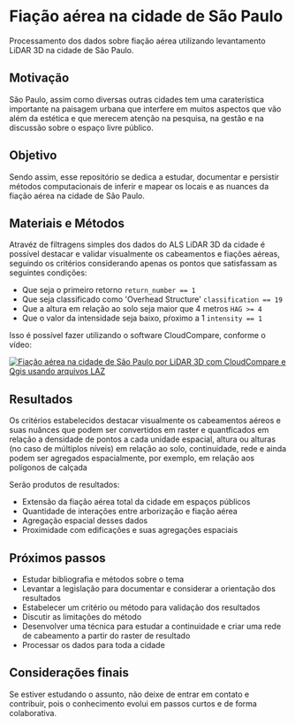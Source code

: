 # Fiação aérea na cidade de São Paulo

Processamento dos dados sobre fiação aérea utilizando levantamento LiDAR 3D na cidade de São Paulo.

## Motivação

São Paulo, assim como diversas outras cidades tem uma caraterística importante na paisagem urbana que interfere em muitos aspectos que vão além da estética e que merecem atenção na pesquisa, na gestão e na discussão sobre o espaço livre público. 

## Objetivo

Sendo assim, esse repositório se dedica a estudar, documentar e persistir métodos computacionais de inferir e mapear os locais e as nuances da fiação aérea na cidade de São Paulo.

## Materiais e Métodos

Atravéz de filtragens simples dos dados do ALS LiDAR 3D da cidade é possível destacar e validar visualmente os cabeamentos e fiações aéreas, seguindo os critérios considerando apenas os pontos que satisfassam as seguintes condições:
* Que seja o primeiro retorno `return_number == 1`
* Que seja classificado como 'Overhead Structure' `classification == 19`
* Que a altura em relação ao solo seja maior que 4 metros `HAG >= 4`
* Que o valor da intensidade seja baixo, pŕoximo a 1 `intensity == 1`

Isso é possível fazer utilizando o software CloudCompare, conforme o vídeo:

[![Fiação aérea na cidade de São Paulo por LiDAR 3D com CloudCompare e Qgis usando arquivos LAZ](http://img.youtube.com/vi/NwZoCtJKs6U/0.jpg)](https://youtu.be/NwZoCtJKs6U "Video Title")

## Resultados

Os critérios estabelecidos destacar visualmente os cabeamentos aéreos e suas nuânces que podem ser convertidos em raster e quantficados em relação a densidade de pontos a cada unidade espacial, altura ou alturas (no caso de múltiplos níveis) em relação ao solo, continuidade, rede e ainda podem ser agregados espacialmente, por exemplo, em relação aos polígonos de calçada

Serão produtos de resultados:
* Extensão da fiação aérea total da cidade em espaços públicos
* Quantidade de interações entre arborização e fiação aérea
* Agregação espacial desses dados
* Proximidade com edificações e suas agregações espaciais

## Próximos passos

* Estudar bibliografia e métodos sobre o tema
* Levantar a legislação para documentar e considerar a orientação dos resultados
* Estabelecer um critério ou método para validação dos resultados
* Discutir as limitações do método
* Desenvolver uma técnica para estudar a continuidade e criar uma rede de cabeamento a partir do raster de resultado
* Processar os dados para toda a cidade

## Considerações finais

Se estiver estudando o assunto, não deixe de entrar em contato e contribuir, pois o conhecimento evolui em passos curtos e de forma colaborativa. 
